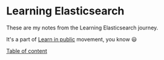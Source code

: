 # Learning Elasticsearch

These are my notes from the Learning Elasticsearch journey.

It's a part of [Learn in public](https://www.swyx.io/writing/learn-in-public/) movement, you know 😃

[Table of content](toc.md)
